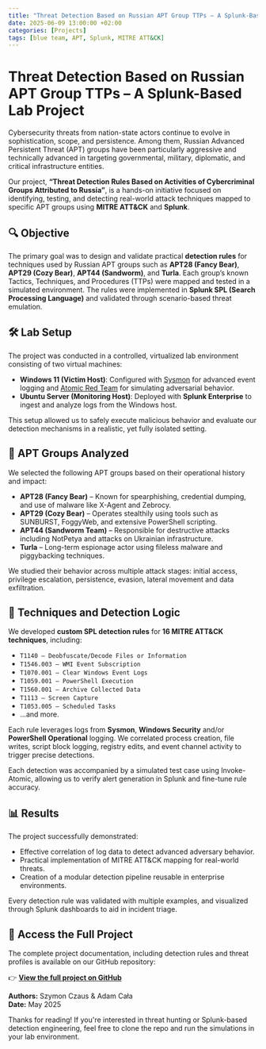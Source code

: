 ```yaml
---
title: "Threat Detection Based on Russian APT Group TTPs – A Splunk-Based Lab Project"
date: 2025-06-09 13:00:00 +02:00
categories: [Projects]
tags: [blue team, APT, Splunk, MITRE ATT&CK]
---
```


# Threat Detection Based on Russian APT Group TTPs – A Splunk-Based Lab Project

Cybersecurity threats from nation-state actors continue to evolve in sophistication, scope, and persistence. Among them, Russian Advanced Persistent Threat (APT) groups have been particularly aggressive and technically advanced in targeting governmental, military, diplomatic, and critical infrastructure entities.

Our project, **“Threat Detection Rules Based on Activities of Cybercriminal Groups Attributed to Russia”**, is a hands-on initiative focused on identifying, testing, and detecting real-world attack techniques mapped to specific APT groups using **MITRE ATT&CK** and **Splunk**.

## 🔍 Objective

The primary goal was to design and validate practical **detection rules** for techniques used by Russian APT groups such as **APT28 (Fancy Bear)**, **APT29 (Cozy Bear)**, **APT44 (Sandworm)**, and **Turla**. Each group’s known Tactics, Techniques, and Procedures (TTPs) were mapped and tested in a simulated environment. The rules were implemented in **Splunk SPL (Search Processing Language)** and validated through scenario-based threat emulation.

## 🛠️ Lab Setup

The project was conducted in a controlled, virtualized lab environment consisting of two virtual machines:

- **Windows 11 (Victim Host)**: Configured with [Sysmon](https://learn.microsoft.com/en-us/sysinternals/downloads/sysmon) for advanced event logging and [Atomic Red Team](https://github.com/redcanaryco/invoke-atomicredteam) for simulating adversarial behavior.
- **Ubuntu Server (Monitoring Host)**: Deployed with **Splunk Enterprise** to ingest and analyze logs from the Windows host.

This setup allowed us to safely execute malicious behavior and evaluate our detection mechanisms in a realistic, yet fully isolated setting.

## 👾 APT Groups Analyzed

We selected the following APT groups based on their operational history and impact:

- **APT28 (Fancy Bear)** – Known for spearphishing, credential dumping, and use of malware like X-Agent and Zebrocy.
- **APT29 (Cozy Bear)** – Operates stealthily using tools such as SUNBURST, FoggyWeb, and extensive PowerShell scripting.
- **APT44 (Sandworm Team)** – Responsible for destructive attacks including NotPetya and attacks on Ukrainian infrastructure.
- **Turla** – Long-term espionage actor using fileless malware and piggybacking techniques.

We studied their behavior across multiple attack stages: initial access, privilege escalation, persistence, evasion, lateral movement and data exfiltration.

## 🧪 Techniques and Detection Logic

We developed **custom SPL detection rules** for **16 MITRE ATT&CK techniques**, including:

- `T1140 – Deobfuscate/Decode Files or Information`
- `T1546.003 – WMI Event Subscription`
- `T1070.001 – Clear Windows Event Logs`
- `T1059.001 – PowerShell Execution`
- `T1560.001 – Archive Collected Data`
- `T1113 – Screen Capture`
- `T1053.005 – Scheduled Tasks`
- ...and more.

Each rule leverages logs from **Sysmon**, **Windows Security** and/or **PowerShell Operational** logging. We correlated process creation, file writes, script block logging, registry edits, and event channel activity to trigger precise detections.

Each detection was accompanied by a simulated test case using Invoke-Atomic, allowing us to verify alert generation in Splunk and fine-tune rule accuracy.

## 📊 Results

The project successfully demonstrated:

- Effective correlation of log data to detect advanced adversary behavior.
- Practical implementation of MITRE ATT&CK mapping for real-world threats.
- Creation of a modular detection pipeline reusable in enterprise environments.

Every detection rule was validated with multiple examples, and visualized through Splunk dashboards to aid in incident triage.

## 🔗 Access the Full Project

The complete project documentation, including detection rules and threat profiles is available on our GitHub repository:

👉 **[View the full project on GitHub](https://github.com/zasushek/Russian-Cyber-Threat-Detection)**

**Authors:** Szymon Czaus & Adam Cała   
**Date:** May 2025

Thanks for reading! If you're interested in threat hunting or Splunk-based detection engineering, feel free to clone the repo and run the simulations in your lab environment.